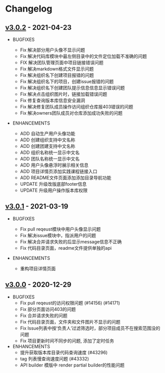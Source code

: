 # Changelog

## [v3.0.2](https://forgeplus.trustie.net/projects/jasder/forgeplus/releases) - 2021-04-23

* BUGFIXES
  * Fix 解决部分用户头像不显示问题
  * Fix 解决代码库模块中最左侧目录中的文件定位加载不准确的问题
  * FIX 解决团队管理页面中项目链接错误问题
  * Fix 解决markdown格式文件显示问题
  * Fix 解决组织名下创建项目报错的问题
  * Fix 解决组织名下的项目，创建issue报错的问题
  * Fix 解决组织名下创建团队提示信息信息显示错误问题
  * Fix 解决点击组织图片时，链接加载错误问题
  * Fix 修复查询版本库信息安全漏洞
  * Fix 解决修复团队成员操作访问组织仓库报403错误的问题
  * Fix 解决owners团队成员对仓库添加成功失败的问题

* ENHANCEMENTS
  * ADD 自动生产用户头像功能
  * ADD 创建组织支持中文名称
  * ADD 创建团建支持中文名称
  * ADD 组织名称统一显示中文名
  * ADD 团队名称统一显示中文名
  * ADD 用户头像悬浮时展示相关信息
  * ADD 项目详情页添加实践课程链接入口
  * ADD README文件页面添加添加目录导航功能
  * UPDATE 升级改版底部footer信息
  * UPDATE 升级用户操作版本库权限

## [v3.0.1](https://forgeplus.trustie.net/projects/jasder/forgeplus/releases) - 2021-03-19

* BUGFIXES
  * Fix pull reqeust模块中用户头像显示问题
  * Fix 解决issue模块中，指派用户的问题
  * Fix 解决合并请求失败的后显示message信息不正确
  * Fix 代码目录页面，readme文件提供单独的api

* ENHANCEMENTS
  * 重构项目详情页面

## [v3.0.0](https://forgeplus.trustie.net/projects/jasder/forgeplus/releases) - 2020-12-29

* BUGFIXES
  * Fix pull reqeust的访问权限问题 (#14156) (#14171)
  * Fix 部分页面访问403的问题
  * Fix 合并请求失败的问题
  * Fix 代码目录页面，文件夹和文件图片不显示的问题
  * Fix Issue列表中按‘负责人’过滤筛选时，部分项目成员不在搜索范围没的问题
  * Fix 项目更新时间不同步的问题, 添加了定时任务
* ENHANCEMENTS
  * 提升获取版本库目录代码查询速度 (#43296)
  * tag 列表慢查询速度问题 (#43332)
  * API builder 模版中 render partial builder的性能问题
